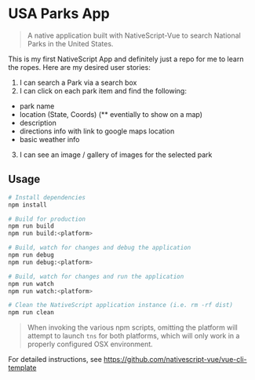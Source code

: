 # USA Parks App

> A native application built with NativeScript-Vue to search National Parks in the United States.

This is my first NativeScript App and definitely just a repo for me to learn the ropes. Here are my desired user stories:

1. I can search a Park via a search box
2. I can click on each park item and find the following:
 - park name
 - location (State, Coords) (** eventially to show on a map)
 - description
 - directions info with link to google maps location
 - basic weather info
 3. I can see an image / gallery of images for the selected park

## Usage

``` bash
# Install dependencies
npm install

# Build for production
npm run build
npm run build:<platform>

# Build, watch for changes and debug the application
npm run debug
npm run debug:<platform>

# Build, watch for changes and run the application
npm run watch
npm run watch:<platform>

# Clean the NativeScript application instance (i.e. rm -rf dist)
npm run clean
```

> When invoking the various npm scripts, omitting the platform will attempt to launch `tns` for both platforms, which will only work in a properly configured OSX environment.

For detailed instructions, see https://github.com/nativescript-vue/vue-cli-template